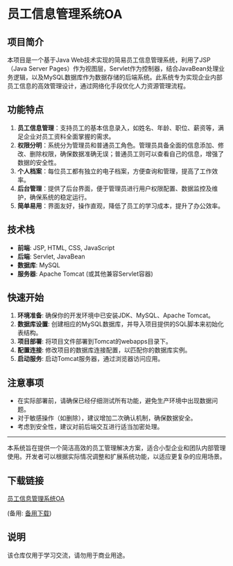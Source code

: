 # 员工信息管理系统OA

## 项目简介

本项目是一个基于Java Web技术实现的简易员工信息管理系统，利用了JSP（Java Server Pages）作为视图层，Servlet作为控制器，结合JavaBean处理业务逻辑，以及MySQL数据库作为数据存储的后端系统。此系统专为实现企业内部员工信息的高效管理设计，通过网络化手段优化人力资源管理流程。

## 功能特点

1. **员工信息管理**：支持员工的基本信息录入，如姓名、年龄、职位、薪资等，满足企业对员工资料全面掌握的需求。
2. **权限分明**：系统分为管理员和普通员工角色。管理员具备全面的信息添加、修改、删除权限，确保数据准确无误；普通员工则可以查看自己的信息，增强了数据的安全性。
3. **个人档案**：每位员工都有独立的电子档案，方便查询和管理，提高了工作效率。
4. **后台管理**：提供了后台界面，便于管理员进行用户权限配置、数据监控及维护，确保系统的稳定运行。
5. **简单易用**：界面友好，操作直观，降低了员工的学习成本，提升了办公效率。

## 技术栈

- **前端**: JSP, HTML, CSS, JavaScript
- **后端**: Servlet, JavaBean
- **数据库**: MySQL
- **服务器**: Apache Tomcat (或其他兼容Servlet容器)

## 快速开始

1. **环境准备**: 确保你的开发环境中已安装JDK、MySQL、Apache Tomcat。
2. **数据库设置**: 创建相应的MySQL数据库，并导入项目提供的SQL脚本来初始化表结构。
3. **项目部署**: 将项目文件部署到Tomcat的webapps目录下。
4. **配置连接**: 修改项目的数据库连接配置，以匹配你的数据库实例。
5. **启动服务**: 启动Tomcat服务器，通过浏览器访问应用。

## 注意事项

- 在实际部署前，请确保已经仔细测试所有功能，避免生产环境中出现数据问题。
- 对于敏感操作（如删除），建议增加二次确认机制，确保数据安全。
- 考虑到安全性，建议对前后端交互进行适当加密处理。

---

本系统旨在提供一个简洁高效的员工管理解决方案，适合小型企业和团队内部管理使用。开发者可以根据实际情况调整和扩展系统功能，以适应更复杂的应用场景。

## 下载链接
[员工信息管理系统OA](https://pan.quark.cn/s/7e7b8c8d5fa6) 

(备用: [备用下载](https://pan.baidu.com/s/1VURQbi7d5Zi_6GNlJJ6b2A?pwd=1234))

## 说明

该仓库仅用于学习交流，请勿用于商业用途。
